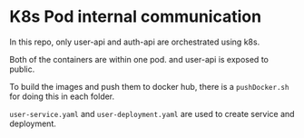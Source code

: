 # K8s Pod internal communication

In this repo, only user-api and auth-api are orchestrated using k8s.

Both of the containers are within one pod. and user-api is exposed to public.

To build the images and push them to docker hub, there is a `pushDocker.sh` for doing this in each folder.

`user-service.yaml` and `user-deployment.yaml` are used to create service and deployment.
